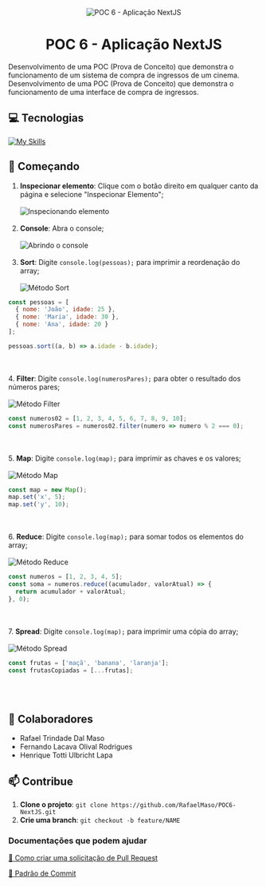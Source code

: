<p align="center">
  <img src="" alt="POC 6 - Aplicação NextJS">
</p>

<h1 align="center" style="font-weight: bold;">POC 6 - Aplicação NextJS</h1>

Desenvolvimento de uma POC (Prova de Conceito) que demonstra o funcionamento de um sistema de compra de ingressos de um cinema.
Desenvolvimento de uma POC (Prova de Conceito) que demonstra o funcionamento de uma interface de compra de ingressos.

<h2 id="tecnologias">💻 Tecnologias</h2>

[![My Skills](https://skillicons.dev/icons?i=html,css,js,nextjs&theme=light)](https://skillicons.dev)

<h2 id="comecando">🚀 Começando</h2>

1. **Inspecionar elemento**: Clique com o botão direito em qualquer canto da página e selecione "Inspecionar Elemento"; <br><br> <img src="inspecionar-elemento.png" alt="Inspecionando elemento"> <br><br> 
2. **Console**: Abra o console; <br><br> <img src="console-aberto.png" alt="Abrindo o console"> <br><br>
3. **Sort**: Digite `console.log(pessoas);` para imprimir a reordenação do array; <br><br> <img src="sort.png" alt="Método Sort">
```js
const pessoas = [
  { nome: 'João', idade: 25 },
  { nome: 'Maria', idade: 30 },
  { nome: 'Ana', idade: 20 }
];

pessoas.sort((a, b) => a.idade - b.idade);
```
<br><br>
4. **Filter**: Digite `console.log(numerosPares);` para obter o resultado dos números pares; <br><br> <img src="filter.png" alt="Método Filter">
```js
const numeros02 = [1, 2, 3, 4, 5, 6, 7, 8, 9, 10];
const numerosPares = numeros02.filter(numero => numero % 2 === 0);
```
<br><br>
5. **Map**: Digite `console.log(map);` para imprimir as chaves e os valores; <br><br> <img src="map.png" alt="Método Map">
```js
const map = new Map();
map.set('x', 5);
map.set('y', 10);
```
<br><br>
6. **Reduce**: Digite `console.log(map);` para somar todos os elementos do array; <br><br> <img src="reduce.png" alt="Método Reduce">
```js
const numeros = [1, 2, 3, 4, 5];
const soma = numeros.reduce((acumulador, valorAtual) => {
  return acumulador + valorAtual;
}, 0);
```
<br><br>
7. **Spread**: Digite `console.log(map);` para imprimir uma cópia do array; <br><br> <img src="spread.png" alt="Método Spread">
```js
const frutas = ['maçã', 'banana', 'laranja'];
const frutasCopiadas = [...frutas];
```
<br><br>

<h2 id="colabs">🤝 Colaboradores</h2>

- Rafael Trindade Dal Maso
- Fernando Lacava Olival Rodrigues
- Henrique Totti Ulbricht Lapa

<h2 id="contribue">📫 Contribue</h2>

1. **Clone o projeto**: `git clone https://github.com/RafaelMaso/POC6-NextJS.git`
2. **Crie uma branch**: `git checkout -b feature/NAME`

<h3>Documentações que podem ajudar</h3>

[📝 Como criar uma solicitação de Pull Request](https://www.atlassian.com/br/git/tutorials/making-a-pull-request)

[💾 Padrão de Commit](https://gist.github.com/joshbuchea/6f47e86d2510bce28f8e7f42ae84c716)

